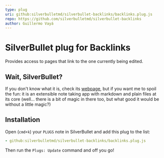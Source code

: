 ```yaml
---
type: plug
uri: github:silverbulletmd/silverbullet-backlinks/backlinks.plug.js
repo: https://github.com/silverbulletmd/silverbullet-backlinks
author: Guillermo Vayá
---
```


<!-- #include [[https://raw.githubusercontent.com/silverbulletmd/silverbullet-backlinks/main/README.md]] -->
# SilverBullet plug for Backlinks

Provides access to pages that link to the one currently being edited.

## Wait, SilverBullet?

If you don't know what it is, check its [webpage](https://silverbullet.md), but if you want me to spoil the fun: it is an extensible note taking app with markdown and plain files at its core (well... there is a bit of magic in there too, but what good it would be without a little magic?)

## Installation

Open (`cmd+k`) your `PLUGS` note in SilverBullet and add this plug to the list:

```yaml
- github:silverbulletmd/silverbullet-backlinks/backlinks.plug.js
```

Then run the `Plugs: Update` command and off you go!
<!-- /include -->

